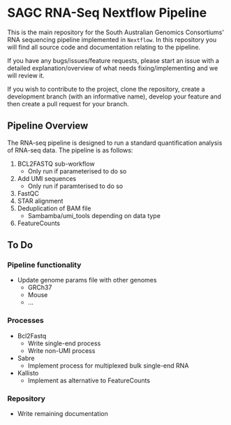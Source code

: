 # SAGC RNA-Seq Nextflow Pipeline

This is the main repository for the South Australian Genomics Consortiums' RNA
sequencing pipeline implemented in `Nextflow`. In this repository you will find
all source code and documentation relating to the pipeline.

If you have any bugs/issues/feature requests, please start an issue with a detailed
explanation/overview of what needs fixing/implementing and we will review it.

If you wish to contribute to the project, clone the repository, create a development
branch (with an informative name), develop your feature and then create a pull request
for your branch.

## Pipeline Overview

The RNA-seq pipeline is designed to run a standard quantification analysis of RNA-seq
data. The pipeline is as follows:

1. BCL2FASTQ sub-workflow
    * Only run if parameterised to do so
2. Add UMI sequences
    * Only run if paramterised to do so
3. FastQC
4. STAR alignment
5. Deduplication of BAM file
    * Sambamba/umi_tools depending on data type
6. FeatureCounts

## To Do

### Pipeline functionality

* Update genome params file with other genomes
  * GRCh37
  * Mouse
  * ...

### Processes

* Bcl2Fastq
  * Write single-end process
  * Write non-UMI process
* Sabre
  * Implement process for multiplexed bulk single-end RNA
* Kallisto
  * Implement as alternative to FeatureCounts

### Repository

* Write remaining documentation
